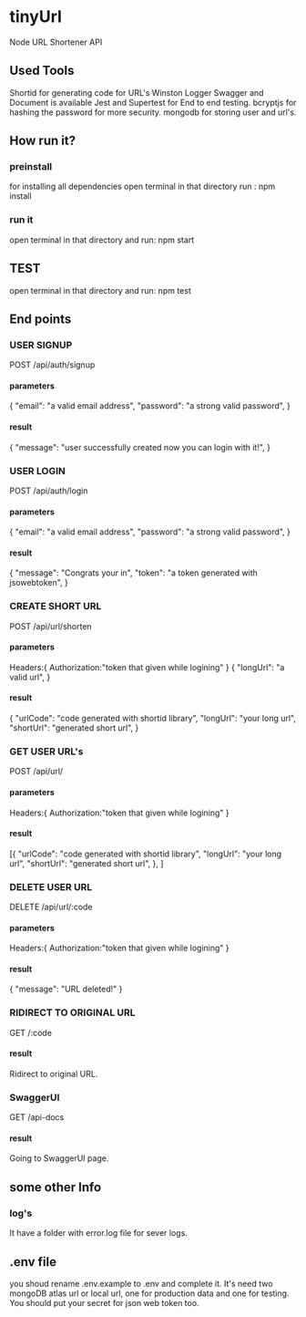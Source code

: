 # tinyUrl
Node URL Shortener API

## Used Tools

Shortid for generating code for URL's
Winston Logger
Swagger and Document is available
Jest and Supertest for End to end testing.
bcryptjs for hashing the password for more security.
mongodb for storing user and url's.

## How run it?

### preinstall

for installing all dependencies open terminal in that directory run :
npm install

### run it
open terminal in that directory and run:
npm start

## TEST

open terminal in that directory and run:
npm test

## End points

### USER SIGNUP

POST /api/auth/signup

#### parameters

{
    "email": "a valid email address",
    "password": "a strong valid password",
}
 #### result

{
    "message": "user successfully created now you can login with it!",
}

### USER LOGIN

POST /api/auth/login

#### parameters

{
    "email": "a valid email address",
    "password": "a strong valid password",
}
 #### result

{
    "message": "Congrats your in",
    "token": "a token generated with jsowebtoken",
}

### CREATE SHORT URL

POST /api/url/shorten

#### parameters

Headers:{
    Authorization:"token that given while logining"
}
{
    "longUrl": "a valid url",
}
#### result

{
    "urlCode": "code generated with shortid library",
    "longUrl": "your long url",
    "shortUrl": "generated short url",
}

### GET USER URL's

POST /api/url/

#### parameters

Headers:{
    Authorization:"token that given while logining"
}

 #### result

[{
    "urlCode": "code generated with shortid library",
    "longUrl": "your long url",
    "shortUrl": "generated short url",
},
]

### DELETE USER URL

DELETE /api/url/:code

#### parameters

Headers:{
    Authorization:"token that given while logining"
}

 #### result

{
    "message": "URL deleted!"
}

### RIDIRECT TO ORIGINAL URL

GET /:code

#### result

Ridirect to original URL.

### SwaggerUI

GET /api-docs

#### result

Going to SwaggerUI page.

## some other Info

### log's

It have a folder with error.log file for sever logs.

## .env file

you shoud rename .env.example to .env and complete it.
It's need two mongoDB atlas url or local url, one for production data and one for testing.
You should put your secret for json web token too.
